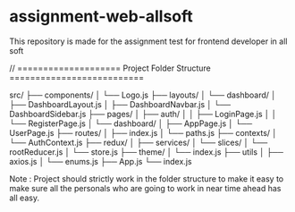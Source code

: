 # assignment-web-allsoft
This repository is made for the assignment test for frontend developer in all soft 

// ==================== Project Folder Structure ==========================

src/
├── components/
│   └── Logo.js
├── layouts/
│   └── dashboard/
│       ├── DashboardLayout.js
│       ├── DashboardNavbar.js
│       └── DashboardSidebar.js
├── pages/
│   ├── auth/
│   │   ├── LoginPage.js
│   │   └── RegisterPage.js
│   └── dashboard/
│       ├── AppPage.js
│       └── UserPage.js
├── routes/
│   ├── index.js
│   └── paths.js
├── contexts/
│   └── AuthContext.js
├── redux/
│   ├── services/
│   └── slices/
│   └── rootReducer.js
│   └── store.js
├── theme/
│   └── index.js
├── utils
│   ├── axios.js
│   └── enums.js
├── App.js
└── index.js

Note : Project should strictly work in the folder structure to make it easy to make sure all the personals who are going to work in near time ahead has all easy.


